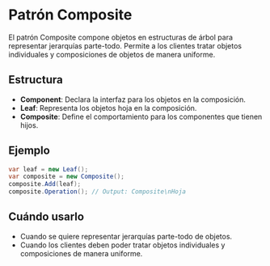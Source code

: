 # Patrón Composite

El patrón Composite compone objetos en estructuras de árbol para representar jerarquías parte-todo. Permite a los clientes tratar objetos individuales y composiciones de objetos de manera uniforme.

## Estructura

- **Component**: Declara la interfaz para los objetos en la composición.
- **Leaf**: Representa los objetos hoja en la composición.
- **Composite**: Define el comportamiento para los componentes que tienen hijos.

## Ejemplo

```csharp
var leaf = new Leaf();
var composite = new Composite();
composite.Add(leaf);
composite.Operation(); // Output: Composite\nHoja
```

## Cuándo usarlo

- Cuando se quiere representar jerarquías parte-todo de objetos.
- Cuando los clientes deben poder tratar objetos individuales y composiciones de manera uniforme.
